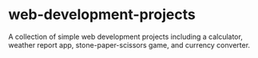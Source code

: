 # web-development-projects
A collection of simple web development projects including a calculator, weather report app, stone-paper-scissors game, and currency converter.
